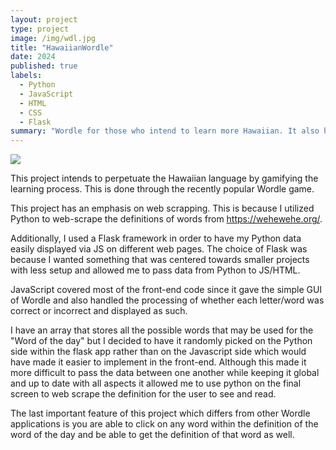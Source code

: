 ```yaml
---
layout: project
type: project
image: /img/wdl.jpg
title: "HawaiianWordle"
date: 2024
published: true
labels:
  - Python
  - JavaScript
  - HTML
  - CSS
  - Flask
summary: "Wordle for those who intend to learn more Hawaiian. It also has my own additions to it that doesn't make it identical to NYT's infamous wordle.."
---
```


<img class="img-fluid" src="../img/wdl.jpg">

This project intends to perpetuate the Hawaiian language by gamifying the learning process. This is done through the recently popular Wordle game. 

This project has an emphasis on web scrapping. This is because I utilized Python to web-scrape the definitions of words from https://wehewehe.org/. 

Additionally, I used a Flask framework in order to have my Python data easily displayed via JS on different web pages. The choice of Flask was because I wanted something that was centered towards smaller projects with less setup and allowed me to pass data from Python to JS/HTML. 

JavaScript covered most of the front-end code since it gave the simple GUI of Wordle and also handled the processing of whether each letter/word was correct or incorrect and displayed as such. 

I have an array that stores all the possible words that may be used for the "Word of the day" but I decided to have it randomly picked on the Python side within the flask app rather than on the Javascript side which would have made it easier to implement in the front-end. Although this made it more difficult to pass the data between one another while keeping it global and up to date with all aspects it allowed me to use python on the final screen to web scrape the definition for the user to see and read. 

The last important feature of this project which differs from other Wordle applications is you are able to click on any word within the definition of the word of the day and be able to get the definition of that word as well. 
